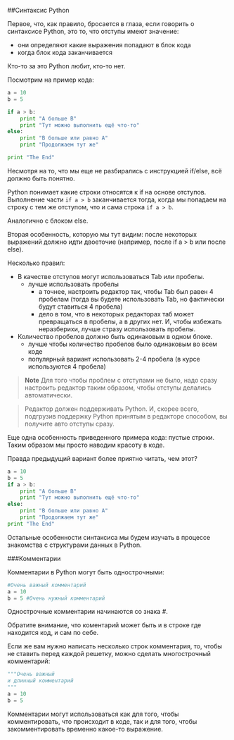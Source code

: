 ##Синтаксис Python

Первое, что, как правило, бросается в глаза, если говорить о синтаксисе Python, это то, что отступы имеют значение:
* они определяют какие выражения попадают в блок кода
* когда блок кода заканчивается

Кто-то за это Python любит, кто-то нет.

Посмотрим на пример кода:
```python
a = 10
b = 5

if a > b:
    print "A больше B"
    print "Тут можно выполнить ещё что-то"
else:
    print "B больше или равно A"
    print "Продолжаем тут же"

print "The End"
```

Несмотря на то, что мы еще не разбирались с инструкцией if/else, всё должно быть понятно.

Python понимает какие строки относятся к if на основе отступов. Выполнение части ```if a > b``` заканчивается тогда, когда мы попадаем на строку с тем же отступом, что и сама строка ```if a > b```.

Аналогично с блоком else.

Вторая особенность, которую мы тут видим: после некоторых выражений должно идти двоеточие (например, после if a > b или после else).

Несколько правил:
* В качестве отступов могут использоваться Tab или пробелы. 
  * лучше использовать пробелы
    *  а точнее, настроить редактор так, чтобы Tab был равен 4 пробелам (тогда вы будете использовать Tab, но фактически будут ставиться 4 пробела)
    * дело в том, что в некоторых редакторах таб может превращаться в пробелы, а в других нет. И, чтобы избежать неразберихи, лучше стразу использовать пробелы.
* Количество пробелов должно быть одинаковым в одном блоке.
  * лучше чтобы количество пробелов было одинаковым во всем коде
  * популярный вариант использовать 2-4 пробела (в курсе используются 4 пробела)

> **Note** Для того чтобы проблем с отступами не было, надо сразу настроить редактор таким образом, чтобы отступы делались автоматически.

> Редактор должен поддерживать Python. И, скорее всего, подгрузив поддержку Python принятым в редакторе способом, вы получите авто отступы сразу.

Еще одна особенность приведенного примера кода: пустые строки. Таким образом мы просто наводим красоту в коде.

Правда предыдущий вариант более приятно читать, чем этот?
```python
a = 10
b = 5
if a > b:
    print "A больше B"
    print "Тут можно выполнить ещё что-то"
else:
    print "B больше или равно A"
    print "Продолжаем тут же"
print "The End"
```

Остальные особенности синтаксиса мы будем изучать в процессе знакомства с структурами данных в Python.

###Комментарии

Комментарии в Python могут быть однострочными:
```python
#Очень важный комментарий
a = 10
b = 5 #Очень нужный комментарий
```
Однострочные комментарии начинаются со знака #.

Обратите внимание, что коментарий может быть и в строке где находится код, и сам по себе.

Если же вам нужно написать несколько строк комментария, то, чтобы не ставить перед каждой решетку, можно сделать многострочный комментарий:
```python
"""Очень важный
и длинный комментарий
"""
a = 10
b = 5
```

Комментарии могут использоваться как для того, чтобы комментировать, что происходит в коде, так и для того, чтобы закомментировать временно какое-то выражение.
